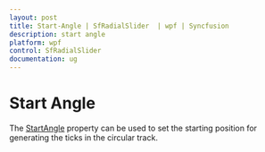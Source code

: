 ```yaml
---
layout: post
title: Start-Angle | SfRadialSlider  | wpf | Syncfusion
description: start angle  
platform: wpf
control: SfRadialSlider
documentation: ug
---
```


# Start Angle 

The [StartAngle](https://help.syncfusion.com/cr/wpf/Syncfusion.SfRadialMenu.Wpf~Syncfusion.Windows.Controls.Navigation.SfRadialSlider~StartAngle.html) property can be used to set the starting position for generating the ticks in the circular track.  